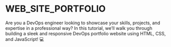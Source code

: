 # WEB_SITE_PORTFOLIO
Are you a DevOps engineer looking to showcase your skills, projects, and expertise in a professional way? In this tutorial, we’ll walk you through building a sleek and responsive DevOps portfolio website using HTML, CSS, and JavaScript! 💻
